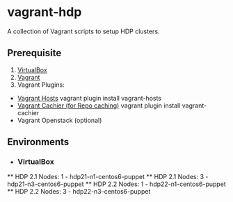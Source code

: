 vagrant-hdp
===========

A collection of Vagrant scripts to setup HDP clusters.

## Prerequisite

1. [VirtualBox](https://www.virtualbox.org/wiki/Downloads)
2. [Vagrant](https://docs.vagrantup.com/v2/installation/)
3. Vagrant Plugins:
* [Vagrant Hosts](https://github.com/adrienthebo/vagrant-hosts)
    vagrant plugin install vagrant-hosts
* [Vagrant Cachier (for Repo caching)](https://github.com/fgrehm/vagrant-cachier)
    vagrant plugin install vagrant-cachier
* Vagrant Openstack (optional)

## Environments
* ### VirtualBox ###
** HDP 2.1 Nodes: 1 - hdp21-n1-centos6-puppet
** HDP 2.1 Nodes: 3 - hdp21-n3-centos6-puppet
** HDP 2.2 Nodes: 1 - hdp22-n1-centos6-puppet
** HDP 2.2 Nodes: 3 - hdp22-n3-centos6-puppet

